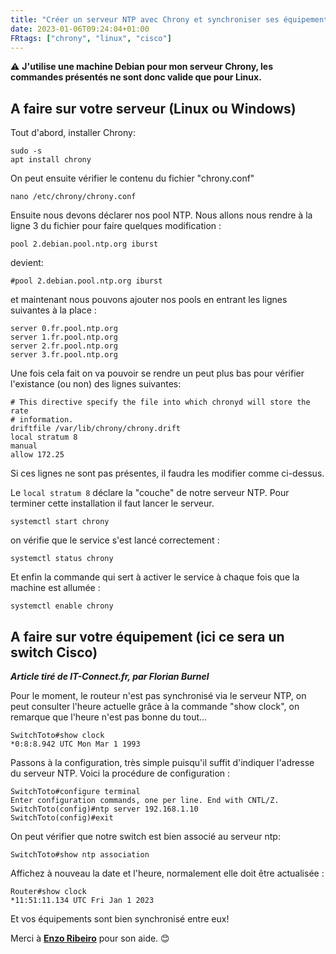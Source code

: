 ```yaml
---
title: "Créer un serveur NTP avec Chrony et synchroniser ses équipements "
date: 2023-01-06T09:24:04+01:00
FRtags: ["chrony", "linux", "cisco"] 
---
```


⚠ **J'utilise une machine Debian pour mon serveur Chrony, les commandes présentés ne sont donc valide que pour Linux.**

## A faire sur votre serveur (Linux ou Windows)

Tout d'abord, installer Chrony:

```console
sudo -s
apt install chrony
```

On peut ensuite vérifier le contenu du fichier "chrony.conf"

```console
nano /etc/chrony/chrony.conf
```

Ensuite nous devons déclarer nos pool NTP. Nous allons nous rendre à la ligne 3 du fichier pour faire quelques modification :

`pool 2.debian.pool.ntp.org iburst`

devient:

`#pool 2.debian.pool.ntp.org iburst`

et maintenant nous pouvons ajouter nos pools en entrant les lignes suivantes à la place :

```console
server 0.fr.pool.ntp.org
server 1.fr.pool.ntp.org
server 2.fr.pool.ntp.org
server 3.fr.pool.ntp.org
```

Une fois cela fait on va pouvoir se rendre un peut plus bas pour vérifier l'existance (ou non) des lignes suivantes:

```console
# This directive specify the file into which chronyd will store the rate
# information.
driftfile /var/lib/chrony/chrony.drift
local stratum 8
manual
allow 172.25

```
Si ces lignes ne sont pas présentes, il faudra les modifier comme ci-dessus.

Le  `local stratum 8` déclare la "couche" de notre serveur NTP. Pour terminer cette installation il faut lancer le serveur.

```console
systemctl start chrony
```

on vérifie que le service s'est lancé correctement :

```console
systemctl status chrony
```

Et enfin la commande qui sert à activer le service à chaque fois que la machine est allumée :

```console
systemctl enable chrony
```

## A faire sur votre équipement (ici ce sera un switch Cisco)

***Article tiré de IT-Connect.fr, par Florian Burnel***

Pour le moment, le routeur n'est pas synchronisé via le serveur NTP, on peut consulter l'heure actuelle grâce à la commande "show clock", on remarque que l'heure n'est pas bonne du tout...

```console
SwitchToto#show clock
*0:8:8.942 UTC Mon Mar 1 1993
```

Passons à la configuration, très simple puisqu'il suffit d'indiquer l'adresse du serveur NTP. Voici la procédure de configuration :

```console
SwitchToto#configure terminal
Enter configuration commands, one per line. End with CNTL/Z.
SwitchToto(config)#ntp server 192.168.1.10
SwitchToto(config)#exit
```

On peut vérifier que notre switch est bien associé au serveur ntp:

```console
SwitchToto#show ntp association
```

Affichez à nouveau la date et l'heure, normalement elle doit être actualisée :

```console
Router#show clock
*11:51:11.134 UTC Fri Jan 1 2023
```

Et vos équipements sont bien synchronisé entre eux!

Merci à **[Enzo Ribeiro](https://enzo-ribeiro.github.io/portfolio)** pour son aide. 😊
